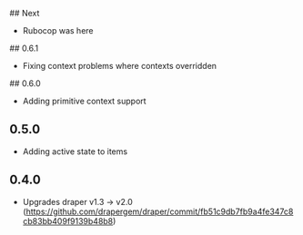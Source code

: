 ## Next
- Rubocop was here

## 0.6.1
- Fixing context problems where contexts overridden

## 0.6.0
- Adding primitive context support

## 0.5.0
- Adding active state to items

## 0.4.0
- Upgrades draper v1.3 -> v2.0
 (https://github.com/drapergem/draper/commit/fb51c9db7fb9a4fe347c8cb83bb409f9139b48b8)
  
